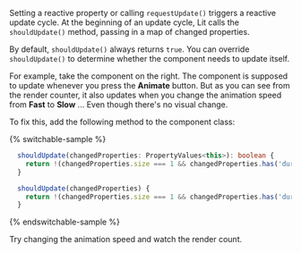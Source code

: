 Setting a reactive property or calling `requestUpdate()` triggers a reactive update cycle. At the beginning of an update cycle, Lit calls the `shouldUpdate()` method, passing in a map of changed properties.

By default, `shouldUpdate()` always returns `true`. You can override `shouldUpdate()` to determine whether the component needs to update itself.

For example, take the component on the right. The component is supposed to update whenever you press the **Animate** button. But as you can see from the render counter, it also updates when you change the animation speed from **Fast** to **Slow** ... Even though there's no visual change.

To fix this, add the following method to the component class:

{% switchable-sample %}

```ts
  shouldUpdate(changedProperties: PropertyValues<this>): boolean {
    return !(changedProperties.size === 1 && changedProperties.has('duration'));
  }
```

```js
  shouldUpdate(changedProperties) {
    return !(changedProperties.size === 1 && changedProperties.has('duration'));
  }
```

{% endswitchable-sample %}

Try changing the animation speed and watch the render count.


